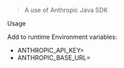 > A use of Anthropic Java SDK

Usage

Add to runtime Environment variables:

- ANTHROPIC_API_KEY=<your-api-key>
- ANTHROPIC_BASE_URL=